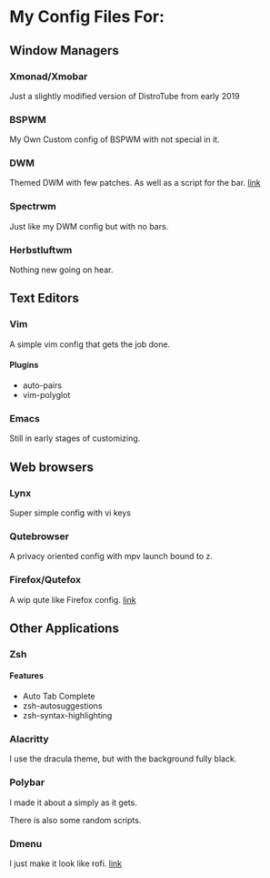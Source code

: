 # My Config Files For:

## Window Managers
### Xmonad/Xmobar
Just a slightly modified version of DistroTube from early 2019
### BSPWM
My Own Custom config of BSPWM with not special in it.
### DWM
Themed DWM with few patches. As well as a script for the bar. [link](https://github.com/mrmip/dwm)
### Spectrwm
Just like my DWM config but with no bars.
### Herbstluftwm
Nothing new going on hear.

## Text Editors
### Vim
A simple vim config that gets the job done.
#### Plugins
+ auto-pairs
+ vim-polyglot
### Emacs
Still in early stages of customizing. 

## Web browsers
### Lynx
Super simple config with vi keys
### Qutebrowser
A privacy oriented config with mpv launch bound to z.
### Firefox/Qutefox
A wip qute like Firefox config. [link](https://github.com/mrmip/qutefox)
## Other Applications
### Zsh
#### Features
+ Auto Tab Complete
+ zsh-autosuggestions
+ zsh-syntax-highlighting
### Alacritty
I use the dracula theme, but with the background fully black.
### Polybar
I made it about a simply as it gets.

There is also some random scripts.
### Dmenu
I just make it look like rofi. [link](https://github.com/mrmip/dmenu)
